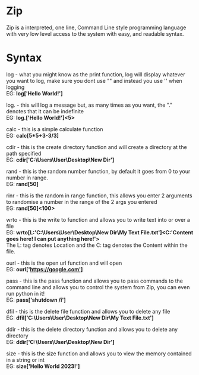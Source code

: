 # Zip
Zip is a interpreted, one line, Command Line style programming language with very low level access to the system with easy, and readable syntax.

# Syntax

log - what you might know as the print function, log will display whatever you want to log, make sure you dont use "" and instead you use '' when logging<br>
EG: <b>log['Hello World!']<br></b>

log. - this will log a message but, as many times as you want, the "." denotes that it can be indefinite<br>
EG: <b>log.['Hello World!']<5><br></b>

calc - this is a simple calculate function<br>
EG: <b>calc[5*5+3-3/3]<br></b>

cdir - this is the create directory function and will create a directory at the path specified<br>
EG: <b>cdir['C:\Users\User\Desktop\New Dir']<br></b>

rand - this is the random number function, by default it goes from 0 to your number in range.<br>
EG: <b>rand[50]<br></b>

rinr - this is the random in range function, this allows you enter 2 arguments to randomise a number in the range of the 2 args you entered<br>
EG: <b>rand[50]<100><br></b>

wrto - this is the write to function and allows you to write text into or over a file<br>
EG: <b>wrto[L:'C:\Users\User\Desktop\New Dir\My Text File.txt']<C:'Content goes here! I can put anything here!'><br></b>
The L: tag denotes Location and the C: tag denotes the Content within the file.<br>

ourl - this is the open url function and will open <br>
EG: <b>ourl['https://google.com']<br></b>

pass - this is the pass function and allows you to pass commands to the command line and allows you to control the system from Zip, you can even run python in it!<br>
EG: <b>pass['shutdown /i']<br></b>
 
dfil - this is the delete file function and allows you to delete any file<br>
EG: <b>dfil['C:\Users\User\Desktop\New Dir\My Text File.txt']<br></b>
 
ddir - this is the delete directory function and allows you to delete any directory<br>
EG: <b>ddir['C:\Users\User\Desktop\New Dir']<br></b>
 
size - this is the size function and allows you to view the memory contained in a string or int<br>
EG: <b>size['Hello World 2023!']<br></b>
